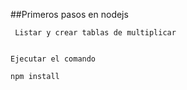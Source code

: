 ##Primeros pasos en nodejs
     
     
     Listar y crear tablas de multiplicar


    Ejecutar el comando 

    npm install

